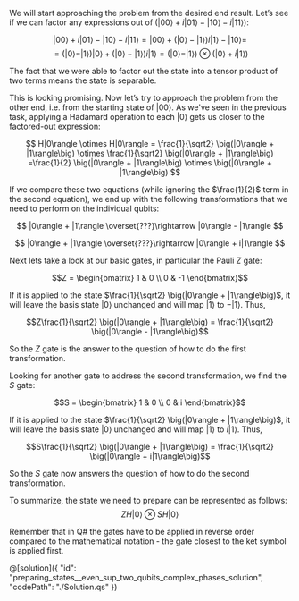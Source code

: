 We will start approaching the problem from the desired end result. Let’s see if we can factor any expressions out of $\big(|00\rangle + i|01\rangle - |10\rangle - i|11\rangle\big)$:

$$
|00\rangle + i|01\rangle - |10\rangle - i|11\rangle
= |00\rangle + \big(|0\rangle - |1\rangle\big) i|1\rangle - |10\rangle =
$$
$$
= \big(|0\rangle - |1\rangle\big) |0\rangle + \big(|0\rangle - |1\rangle\big) i|1\rangle
= \big(|0\rangle - |1\rangle\big) \otimes \big(|0\rangle + i|1\rangle\big)
$$

The fact that we were able to factor out the state into a tensor product of two terms means the state is separable.

This is looking promising.  Now let’s try to approach the problem from the other end, i.e. from the starting state of $|00\rangle$. 
As we've seen in the previous task, applying a Hadamard operation to each $|0\rangle$ gets us closer to the factored-out expression:

$$
H|0\rangle \otimes H|0\rangle = \frac{1}{\sqrt2} \big(|0\rangle + |1\rangle\big) \otimes \frac{1}{\sqrt2} \big(|0\rangle + |1\rangle\big)
=\frac{1}{2} \big(|0\rangle + |1\rangle\big) \otimes \big(|0\rangle + |1\rangle\big) 
$$

If we compare these two equations (while ignoring the $\frac{1}{2}$ term in the second equation), we end up with the following transformations that we need to perform on the individual qubits:

$$
|0\rangle + |1\rangle \overset{???}\rightarrow |0\rangle - |1\rangle
$$

$$
|0\rangle + |1\rangle \overset{???}\rightarrow |0\rangle + i|1\rangle
$$


Next lets take a look at our basic gates, in particular the Pauli $Z$ gate:

$$Z = \begin{bmatrix} 1 & 0 \\ 0 & -1 \end{bmatrix}$$

If it is applied to the state $\frac{1}{\sqrt2} \big(|0\rangle + |1\rangle\big)$, it will leave the basis state $|0\rangle$ unchanged and will map $|1\rangle$ to $-|1\rangle$. Thus, 

$$Z\frac{1}{\sqrt2} \big(|0\rangle + |1\rangle\big) = \frac{1}{\sqrt2} \big(|0\rangle - |1\rangle\big)$$

So the $Z$ gate is the answer to the question of how to do the first transformation. 

Looking for another gate to address the second transformation, we find the $S$ gate:

$$S = \begin{bmatrix} 1 & 0 \\ 0 & i \end{bmatrix}$$ 

If it is applied to the state $\frac{1}{\sqrt2} \big(|0\rangle + |1\rangle\big)$, it will leave the basis state $|0\rangle$ unchanged and will map $|1\rangle$ to $i|1\rangle$. Thus, 

$$S\frac{1}{\sqrt2} \big(|0\rangle + |1\rangle\big) = \frac{1}{\sqrt2} \big(|0\rangle + i|1\rangle\big)$$

So the $S$ gate now answers the question of how to do the second transformation.

To summarize, the state we need to prepare can be represented as follows:
$$ZH|0\rangle \otimes SH|0\rangle$$

Remember that in Q# the gates have to be applied in reverse order compared to the mathematical notation - the gate closest to the ket symbol is applied first.

@[solution]({
    "id": "preparing_states__even_sup_two_qubits_complex_phases_solution",
    "codePath": "./Solution.qs"
})
